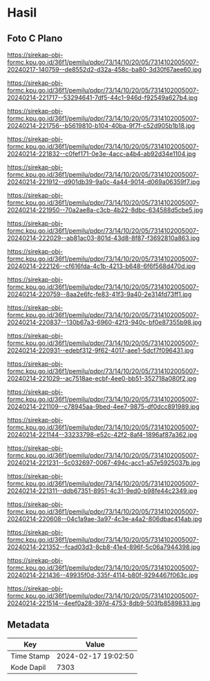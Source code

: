 # Hasil

## Foto C Plano

https://sirekap-obj-formc.kpu.go.id/36f1/pemilu/pdpr/73/14/10/20/05/7314102005007-20240217-140759--de8552d2-d32a-458c-ba80-3d30f67aee60.jpg

https://sirekap-obj-formc.kpu.go.id/36f1/pemilu/pdpr/73/14/10/20/05/7314102005007-20240214-221717--53294641-7df5-44c1-946d-f92549a627b4.jpg

https://sirekap-obj-formc.kpu.go.id/36f1/pemilu/pdpr/73/14/10/20/05/7314102005007-20240214-221756--b5619810-b104-40ba-9f7f-c52d905b1b18.jpg

https://sirekap-obj-formc.kpu.go.id/36f1/pemilu/pdpr/73/14/10/20/05/7314102005007-20240214-221832--c0fef171-0e3e-4acc-a4b4-ab92d34e1104.jpg

https://sirekap-obj-formc.kpu.go.id/36f1/pemilu/pdpr/73/14/10/20/05/7314102005007-20240214-221912--d901db39-9a0c-4a44-9014-d069a06359f7.jpg

https://sirekap-obj-formc.kpu.go.id/36f1/pemilu/pdpr/73/14/10/20/05/7314102005007-20240214-221950--70a2ae8a-c3cb-4b22-8dbc-634588d5cbe5.jpg

https://sirekap-obj-formc.kpu.go.id/36f1/pemilu/pdpr/73/14/10/20/05/7314102005007-20240214-222029--ab81ac03-801d-43d8-8f87-f3692810a863.jpg

https://sirekap-obj-formc.kpu.go.id/36f1/pemilu/pdpr/73/14/10/20/05/7314102005007-20240214-222126--cf616fda-4c1b-4213-b648-6f6f568d470d.jpg

https://sirekap-obj-formc.kpu.go.id/36f1/pemilu/pdpr/73/14/10/20/05/7314102005007-20240214-220759--8aa2e6fc-fe83-41f3-9a40-2e314fd73ff1.jpg

https://sirekap-obj-formc.kpu.go.id/36f1/pemilu/pdpr/73/14/10/20/05/7314102005007-20240214-220837--130b67a3-6960-42f3-940c-bf0e87355b98.jpg

https://sirekap-obj-formc.kpu.go.id/36f1/pemilu/pdpr/73/14/10/20/05/7314102005007-20240214-220931--edebf312-9f62-4017-aee1-5dcf7f096431.jpg

https://sirekap-obj-formc.kpu.go.id/36f1/pemilu/pdpr/73/14/10/20/05/7314102005007-20240214-221029--ac7518ae-ecbf-4ee0-bb51-352718a080f2.jpg

https://sirekap-obj-formc.kpu.go.id/36f1/pemilu/pdpr/73/14/10/20/05/7314102005007-20240214-221109--c78945aa-9bed-4ee7-9875-df0dcc891989.jpg

https://sirekap-obj-formc.kpu.go.id/36f1/pemilu/pdpr/73/14/10/20/05/7314102005007-20240214-221144--33233798-e52c-42f2-8af4-1896af87a362.jpg

https://sirekap-obj-formc.kpu.go.id/36f1/pemilu/pdpr/73/14/10/20/05/7314102005007-20240214-221231--5c032697-0067-494c-acc1-a57e5925037b.jpg

https://sirekap-obj-formc.kpu.go.id/36f1/pemilu/pdpr/73/14/10/20/05/7314102005007-20240214-221311--ddb67351-8951-4c31-9ed0-b98fe44c2349.jpg

https://sirekap-obj-formc.kpu.go.id/36f1/pemilu/pdpr/73/14/10/20/05/7314102005007-20240214-220608--04c1a9ae-3a97-4c3e-a4a2-806dbac414ab.jpg

https://sirekap-obj-formc.kpu.go.id/36f1/pemilu/pdpr/73/14/10/20/05/7314102005007-20240214-221352--fcad03d3-8cb8-41e4-896f-5c06a7944398.jpg

https://sirekap-obj-formc.kpu.go.id/36f1/pemilu/pdpr/73/14/10/20/05/7314102005007-20240214-221436--49935f0d-335f-4114-b80f-9294467f063c.jpg

https://sirekap-obj-formc.kpu.go.id/36f1/pemilu/pdpr/73/14/10/20/05/7314102005007-20240214-221514--4eef0a28-397d-4753-8db9-503fb8589833.jpg


## Metadata

| Key        | Value               |
| ---------- | ------------------- |
| Time Stamp | 2024-02-17 19:02:50 |
| Kode Dapil | 7303                |



